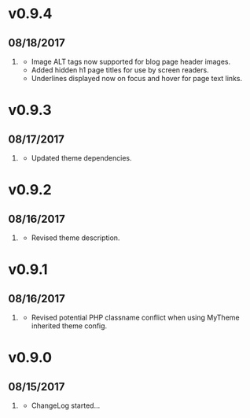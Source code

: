 # v0.9.4
## 08/18/2017

1. [](#new)
    * Image ALT tags now supported for blog page header images.
    * Added hidden h1 page titles for use by screen readers.
    * Underlines displayed now on focus and hover for page text links.

# v0.9.3
## 08/17/2017

1. [](#improved)
    * Updated theme dependencies.

# v0.9.2
## 08/16/2017

1. [](#improved)
    * Revised theme description.

# v0.9.1
## 08/16/2017

1. [](#bugfix)
    * Revised potential PHP classname conflict when using MyTheme inherited theme config.

# v0.9.0
## 08/15/2017

1. [](#new)
    * ChangeLog started...
